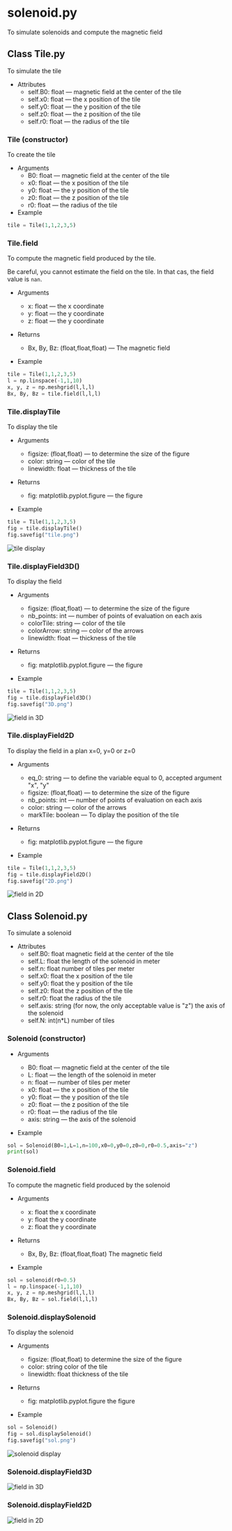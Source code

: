 # solenoid.py
To simulate solenoids and compute the magnetic field

## Class Tile.py
To simulate the tile

* Attributes
    - self.B0: float — magnetic field at the center of the tile
    - self.x0: float — the x position of the tile
    - self.y0: float — the y position of the tile
    - self.z0: float — the z position of the tile
    - self.r0: float — the radius of the tile
    
### Tile (constructor)
To create the tile

* Arguments
     - B0: float — magnetic field at the center of the tile
     - x0: float — the x position of the tile
     - y0: float — the y position of the tile
     - z0: float — the z position of the tile
     - r0: float — the radius of the tile
* Example

```python
tile = Tile(1,1,2,3,5)
```

### Tile.field
To compute the magnetic field produced by the tile. 

Be careful, you cannot estimate the field on the tile. In that cas, the field value is ```nan```.

* Arguments
     - x: float — the x coordinate
     - y: float — the y coordinate
     - z: float — the y coordinate

* Returns
     - Bx, By, Bz: (float,float,float) — The magnetic field

* Example

```python
tile = Tile(1,1,2,3,5)
l = np.linspace(-1,1,10)
x, y, z = np.meshgrid(l,l,l)
Bx, By, Bz = tile.field(l,l,l)
```

### Tile.displayTile
To display the tile

* Arguments
     - figsize: (float,float) — to determine the size of the figure
     - color: string — color of the tile
     - linewidth: float — thickness of the tile
* Returns
     - fig: matplotlib.pyplot.figure — the figure

* Example

```python
tile = Tile(1,1,2,3,5)
fig = tile.displayTile()
fig.savefig("tile.png")
```

![tile display](tile.png "tile display")
### Tile.displayField3D()
To display the field

* Arguments
     - figsize: (float,float) — to determine the size of the figure
     - nb_points: int — number of points of evaluation on each axis
     - colorTile: string — color of the tile
     - colorArrow: string — color of the arrows
     - linewidth: float — thickness of the tile

* Returns
     - fig: matplotlib.pyplot.figure — the figure

* Example

```python
tile = Tile(1,1,2,3,5)
fig = tile.displayField3D()
fig.savefig("3D.png")
```

![field in 3D](3D.png "field in 3D")

### Tile.displayField2D
To display the field in a plan x=0, y=0 or z=0

* Arguments
     - eq_0: string — to define the variable equal to 0, accepted argument "x", "y"
     - figsize: (float,float) — to determine the size of the figure
     - nb_points: int — number of points of evaluation on each axis
     - color: string — color of the arrows
     - markTile: boolean — To diplay the position of the tile
* Returns
     - fig: matplotlib.pyplot.figure — the figure

* Example

```python
tile = Tile(1,1,2,3,5)
fig = tile.displayField2D()
fig.savefig("2D.png")
```
![field in 2D](2D.png "field in 2D")

## Class Solenoid.py
To simulate a solenoid

* Attributes
    - self.B0: float
        magnetic field at the center of the tile
    - self.L: float
        the length of the solenoid in meter
    - self.n: float
        number of tiles per meter
    - self.x0: float
        the x position of the tile
    - self.y0: float
        the y position of the tile
    - self.z0: float
        the z position of the tile
    - self.r0: float
        the radius of the tile
    - self.axis: string (for now, the only acceptable value is "z")
        the axis of the solenoid
    - self.N: int(n*L)
        number of tiles
        
### Solenoid (constructor)
* Arguments
    - B0: float — magnetic field at the center of the tile
    - L: float — the length of the solenoid in meter
    - n: float — number of tiles per meter
    - x0: float — the x position of the tile
    - y0: float — the y position of the tile
    - z0: float — the z position of the tile
    - r0: float — the radius of the tile
    - axis: string — the axis of the solenoid

* Example
   
```python
sol = Solenoid(B0=1,L=1,n=100,x0=0,y0=0,z0=0,r0=0.5,axis="z")
print(sol)
```
    
### Solenoid.field
To compute the magnetic field produced by the solenoid

* Arguments
    - x: float
        the x coordinate
    - y: float
        the y coordinate
    - z: float
        the y coordinate

* Returns
    - Bx, By, Bz: (float,float,float)
        The magnetic field

* Example

```python
sol = solenoid(r0=0.5)
l = np.linspace(-1,1,10)
x, y, z = np.meshgrid(l,l,l)
Bx, By, Bz = sol.field(l,l,l)
```
            
### Solenoid.displaySolenoid
To display the solenoid

* Arguments
    - figsize: (float,float)
        to determine the size of the figure
    - color: string
        color of the tile
    - linewidth: float
        thickness of the tile
* Returns
    - fig: matplotlib.pyplot.figure
        the figure
        
* Example

```python
sol = Solenoid()
fig = sol.displaySolenoid()
fig.savefig("sol.png")
```
![solenoid display](sol.png "solenoid display")

### Solenoid.displayField3D
![field in 3D](sol_3D.png "field in 3D")

### Solenoid.displayField2D
![field in 2D](sol_2D.png "field in 2D")
